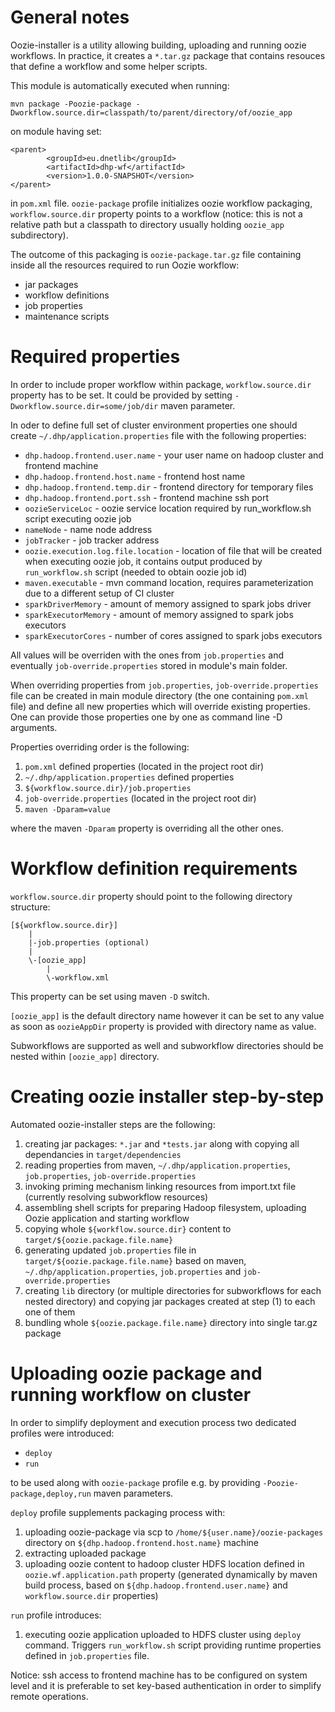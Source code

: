 General notes
====================

Oozie-installer is a utility allowing building, uploading and running oozie workflows. In practice, it creates a `*.tar.gz` package that contains resouces that define a workflow and some helper scripts.

This module is automatically executed when running: 

`mvn package -Poozie-package -Dworkflow.source.dir=classpath/to/parent/directory/of/oozie_app` 

on module having set:

	<parent>
            <groupId>eu.dnetlib</groupId>
            <artifactId>dhp-wf</artifactId>
            <version>1.0.0-SNAPSHOT</version>
	</parent>

in `pom.xml` file. `oozie-package` profile initializes oozie workflow packaging, `workflow.source.dir` property points to a workflow (notice: this is not a relative path but a classpath to directory usually holding `oozie_app` subdirectory). 
 
The outcome of this packaging is `oozie-package.tar.gz` file containing inside all the resources required to run Oozie workflow:

- jar packages
- workflow definitions
- job properties
- maintenance scripts

Required properties
====================

In order to include proper workflow within package, `workflow.source.dir` property has to be set. It could be provided by setting `-Dworkflow.source.dir=some/job/dir` maven parameter.

In oder to define full set of cluster environment properties one should create `~/.dhp/application.properties` file with the following properties:

- `dhp.hadoop.frontend.user.name` - your user name on hadoop cluster and frontend machine
- `dhp.hadoop.frontend.host.name` - frontend host name
- `dhp.hadoop.frontend.temp.dir` - frontend directory for temporary files
- `dhp.hadoop.frontend.port.ssh` - frontend machine ssh port
- `oozieServiceLoc` - oozie service location required by run_workflow.sh script executing oozie job
- `nameNode` - name node address
- `jobTracker` - job tracker address
- `oozie.execution.log.file.location` - location of file that will be created when executing oozie job, it contains output produced by `run_workflow.sh` script (needed to obtain oozie job id)
- `maven.executable` - mvn command location, requires parameterization due to a different setup of CI cluster
- `sparkDriverMemory` - amount of memory assigned to spark jobs driver
- `sparkExecutorMemory` - amount of memory assigned to spark jobs executors
- `sparkExecutorCores` - number of cores assigned to spark jobs executors

All values will be overriden with the ones from `job.properties` and eventually `job-override.properties` stored in module's main folder.

When overriding properties from `job.properties`, `job-override.properties` file can be created in main module directory (the one containing `pom.xml` file) and define all new properties which will override existing properties. One can provide those properties one by one as command line -D arguments.

Properties overriding order is the following:

1. `pom.xml` defined properties (located in the project root dir)
2. `~/.dhp/application.properties` defined properties
3. `${workflow.source.dir}/job.properties`
4. `job-override.properties` (located in the project root dir)
5. `maven -Dparam=value`

where the maven `-Dparam` property is overriding all the other ones.

Workflow definition requirements
====================

`workflow.source.dir` property should point to the following directory structure:

	[${workflow.source.dir}]
		|
		|-job.properties (optional)
		|
		\-[oozie_app]
			|
			\-workflow.xml

This property can be set using maven `-D` switch.

`[oozie_app]` is the default directory name however it can be set to any value as soon as `oozieAppDir` property is provided with directory name as value. 

Subworkflows are supported as well and subworkflow directories should be nested within `[oozie_app]` directory. 

Creating oozie installer step-by-step
=====================================

Automated oozie-installer steps are the following:

1. creating jar packages:  `*.jar` and `*tests.jar` along with copying all dependancies in `target/dependencies`
2. reading properties from maven, `~/.dhp/application.properties`, `job.properties`, `job-override.properties`
3. invoking priming mechanism linking resources from import.txt file (currently resolving subworkflow resources)
4. assembling shell scripts for preparing Hadoop filesystem, uploading Oozie application and starting workflow
5. copying whole `${workflow.source.dir}` content to `target/${oozie.package.file.name}`
6. generating updated `job.properties` file in `target/${oozie.package.file.name}` based on maven, `~/.dhp/application.properties`, `job.properties` and `job-override.properties`
7. creating `lib` directory (or multiple directories for subworkflows for each nested directory) and copying jar packages created at step (1) to each one of them
8. bundling whole `${oozie.package.file.name}` directory into single tar.gz package

Uploading oozie package and running workflow on cluster
=======================================================

In order to simplify deployment and execution process two dedicated profiles were introduced:

- `deploy`
- `run`

to be used along with `oozie-package` profile e.g. by providing `-Poozie-package,deploy,run` maven parameters.

`deploy` profile supplements packaging process with:
1) uploading oozie-package via scp to `/home/${user.name}/oozie-packages` directory on `${dhp.hadoop.frontend.host.name}` machine
2) extracting uploaded package
3) uploading oozie content to hadoop cluster HDFS location defined in `oozie.wf.application.path` property (generated dynamically by maven build process, based on `${dhp.hadoop.frontend.user.name}` and `workflow.source.dir` properties)

`run` profile introduces:
1) executing oozie application uploaded to HDFS cluster using `deploy` command. Triggers `run_workflow.sh` script providing runtime properties defined in `job.properties` file.

Notice: ssh access to frontend machine has to be configured on system level and it is preferable to set key-based authentication in order to simplify remote operations.
